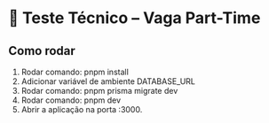 # 🚀 Teste Técnico – Vaga Part-Time

## Como rodar

1. Rodar comando: pnpm install
2. Adicionar variável de ambiente DATABASE_URL
3. Rodar comando: pnpm prisma migrate dev
4. Rodar comando: pnpm dev
5. Abrir a aplicação na porta :3000.
